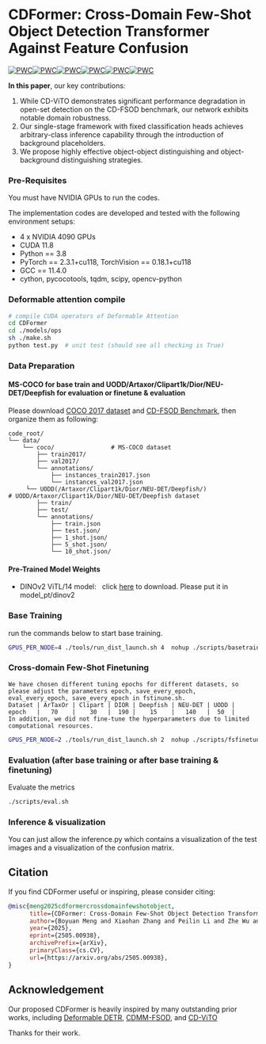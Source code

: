 # CDFormer: Cross-Domain Few-Shot Object Detection Transformer Against Feature Confusion


[![PWC](https://img.shields.io/endpoint.svg?url=https://paperswithcode.com/badge/cdformer-cross-domain-few-shot-object/cross-domain-few-shot-object-detection-on)](https://paperswithcode.com/sota/cross-domain-few-shot-object-detection-on?p=cdformer-cross-domain-few-shot-object)[![PWC](https://img.shields.io/endpoint.svg?url=https://paperswithcode.com/badge/cdformer-cross-domain-few-shot-object/cross-domain-few-shot-object-detection-on-1)](https://paperswithcode.com/sota/cross-domain-few-shot-object-detection-on-1?p=cdformer-cross-domain-few-shot-object)[![PWC](https://img.shields.io/endpoint.svg?url=https://paperswithcode.com/badge/cdformer-cross-domain-few-shot-object/cross-domain-few-shot-object-detection-on-3)](https://paperswithcode.com/sota/cross-domain-few-shot-object-detection-on-3?p=cdformer-cross-domain-few-shot-object)[![PWC](https://img.shields.io/endpoint.svg?url=https://paperswithcode.com/badge/cdformer-cross-domain-few-shot-object/cross-domain-few-shot-object-detection-on-2)](https://paperswithcode.com/sota/cross-domain-few-shot-object-detection-on-2?p=cdformer-cross-domain-few-shot-object)[![PWC](https://img.shields.io/endpoint.svg?url=https://paperswithcode.com/badge/cdformer-cross-domain-few-shot-object/cross-domain-few-shot-object-detection-on-neu)](https://paperswithcode.com/sota/cross-domain-few-shot-object-detection-on-neu?p=cdformer-cross-domain-few-shot-object)[![PWC](https://img.shields.io/endpoint.svg?url=https://paperswithcode.com/badge/cdformer-cross-domain-few-shot-object/cross-domain-few-shot-object-detection-on-4)](https://paperswithcode.com/sota/cross-domain-few-shot-object-detection-on-4?p=cdformer-cross-domain-few-shot-object)


**In this paper**, our key contributions: 
1) While CD-ViTO demonstrates significant performance degradation in open-set detection on the CD-FSOD benchmark, our network exhibits notable domain robustness.
2) Our single-stage framework with fixed classification heads achieves arbitrary-class inference capability through the introduction of background placeholders.
3) We propose highly effective object-object distinguishing and object-background distinguishing strategies.



### Pre-Requisites
You must have NVIDIA GPUs to run the codes.

The implementation codes are developed and tested with the following environment setups:
- 4 x NVIDIA 4090 GPUs
- CUDA 11.8
- Python == 3.8
- PyTorch == 2.3.1+cu118, TorchVision == 0.18.1+cu118
- GCC == 11.4.0
- cython, pycocotools, tqdm, scipy, opencv-python


### Deformable attention compile
```bash
# compile CUDA operators of Deformable Attention
cd CDFormer
cd ./models/ops
sh ./make.sh
python test.py  # unit test (should see all checking is True)
```

### Data Preparation

#### MS-COCO for base train and UODD/Artaxor/Clipart1k/Dior/NEU-DET/Deepfish for evaluation or finetune & evaluation

Please download [COCO 2017 dataset](https://cocodataset.org/) and [CD-FSOD Benchmark](https://github.com/lovelyqian/CDFSOD-benchmark?tab=readme-ov-file), 
then organize them as following:

```
code_root/
└── data/
    └── coco/                # MS-COCO dataset
        ├── train2017/
        ├── val2017/
        └── annotations/
            ├── instances_train2017.json
            └── instances_val2017.json
     └── UODD(/Artaxor/Clipart1k/Dior/NEU-DET/Deepfish/)                # UODD/Artaxor/Clipart1k/Dior/NEU-DET/Deepfish dataset
        ├── train/
        ├── test/
        └── annotations/
            ├── train.json
            ├── test.json/
            ├── 1_shot.json/
            ├── 5_shot.json/
            └── 10_shot.json/
```

#### Pre-Trained Model Weights

- DINOv2 ViTL/14 model:&nbsp;&nbsp; click [here](https://github.com/facebookresearch/dinov2) to download. Please put it in model_pt/dinov2

### Base Training
run the commands below to start base training.
```bash
GPUS_PER_NODE=4 ./tools/run_dist_launch.sh 4  nohup ./scripts/basetrain.sh >/dev/null 2>&1 &
```

### Cross-domain Few-Shot Finetuning
```
We have chosen different tuning epochs for different datasets, so please adjust the parameters epoch, save_every_epoch, eval_every_epoch, save_every_epoch in fstinune.sh.
Dataset | ArTaxOr | Clipart | DIOR | Deepfish | NEU-DET | UODD |
epoch   |   70    |    30   |  190 |    15    |   140   |  50  |
In addition, we did not fine-tune the hyperparameters due to limited computational resources.
```
```bash
GPUS_PER_NODE=2 ./tools/run_dist_launch.sh 2  nohup ./scripts/fsfinetune.sh >/dev/null 2>&1 &
```

### Evaluation (after base training or after base training & finetuning)
Evaluate the metrics
```bash
./scripts/eval.sh
```

### Inference & visualization
You can just allow the inference.py which contains a visualization of the test images and a visualization of the confusion matrix.

## Citation
If you find CDFormer useful or inspiring, please consider citing:

```bibtex
@misc{meng2025cdformercrossdomainfewshotobject,
      title={CDFormer: Cross-Domain Few-Shot Object Detection Transformer Against Feature Confusion}, 
      author={Boyuan Meng and Xiaohan Zhang and Peilin Li and Zhe Wu and Yiming Li and Wenkai Zhao and Beinan Yu and Hui-Liang Shen},
      year={2025},
      eprint={2505.00938},
      archivePrefix={arXiv},
      primaryClass={cs.CV},
      url={https://arxiv.org/abs/2505.00938}, 
}
```

## Acknowledgement
Our proposed CDFormer is heavily inspired by many outstanding prior works, including [Deformable DETR](https://arxiv.org/pdf/2010.04159), [CDMM-FSOD](https://arxiv.org/pdf/2502.16469), and [CD-ViTO](https://arxiv.org/pdf/2402.03094)

Thanks for their work.